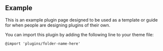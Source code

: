 Example
--
This is an example plugin page designed to be used as a template or guide for when people are designing plugins of their own.

You can import this plugin by adding the following line to your theme file:

`@import 'plugins/folder-name-here'`
